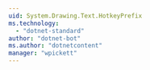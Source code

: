 ```yaml
---
uid: System.Drawing.Text.HotkeyPrefix
ms.technology: 
  - "dotnet-standard"
author: "dotnet-bot"
ms.author: "dotnetcontent"
manager: "wpickett"
---
```

